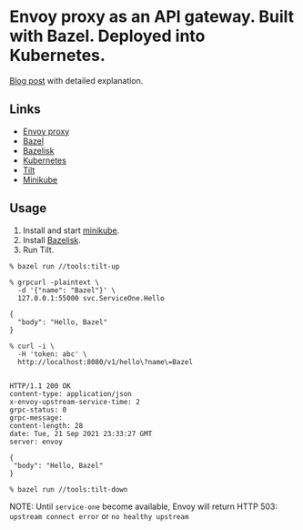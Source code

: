 # Envoy proxy as an API gateway. Built with Bazel. Deployed into Kubernetes.

[Blog post](https://ekhabarov.com/envoy) with detailed explanation.

## Links
* [Envoy proxy](https://www.envoyproxy.io/)
* [Bazel](https://bazel.build/)
* [Bazelisk](https://github.com/bazelbuild/bazelisk#installation)
* [Kubernetes](https://kubernetes.io/)
* [Tilt](https://tilt.dev/)
* [Minikube](https://minikube.sigs.k8s.io/docs/start/)

## Usage

1. Install and start [minikube](https://minikube.sigs.k8s.io/docs/start/).
1. Install [Bazelisk](https://github.com/bazelbuild/bazelisk#installation).
1. Run Tilt.

```shell
% bazel run //tools:tilt-up

% grpcurl -plaintext \
  -d '{"name": "Bazel"}' \
  127.0.0.1:55000 svc.ServiceOne.Hello

{
  "body": "Hello, Bazel"
}

% curl -i \
  -H 'token: abc' \
  http://localhost:8080/v1/hello\?name\=Bazel


HTTP/1.1 200 OK
content-type: application/json
x-envoy-upstream-service-time: 2
grpc-status: 0
grpc-message:
content-length: 28
date: Tue, 21 Sep 2021 23:33:27 GMT
server: envoy

{
 "body": "Hello, Bazel"
}

% bazel run //tools:tilt-down
```

NOTE: Until `service-one` become available, Envoy will return HTTP 503:
`upstream connect error` or `no healthy upstream`
